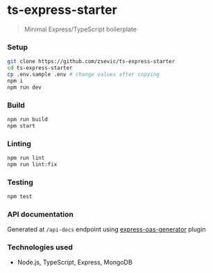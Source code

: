 # ts-express-starter

> Minimal Express/TypeScript boilerplate

### Setup

```bash
git clone https://github.com/zsevic/ts-express-starter
cd ts-express-starter
cp .env.sample .env # change values after copying
npm i
npm run dev
```

### Build

```bash
npm run build
npm start
```

### Linting

```bash
npm run lint
npm run lint:fix
```

### Testing

```bash
npm test
```

### API documentation

Generated at `/api-docs` endpoint using [express-oas-generator](https://www.npmjs.com/package/express-oas-generator) plugin

### Technologies used

- Node.js, TypeScript, Express, MongoDB
